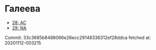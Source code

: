 # Галеева
- [28: AC](28.md)
- [29: NA](29.md)

Commit: 33c3685b8488066e26ecc29148336312ef28ddca
 fetched at: 20201112-003215
